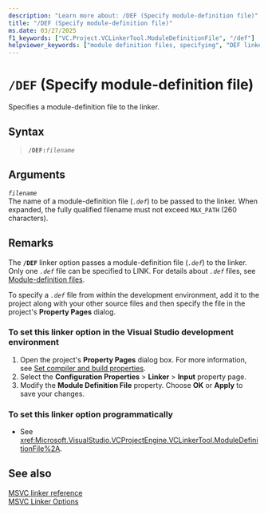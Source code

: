 ```yaml
---
description: "Learn more about: /DEF (Specify module-definition file)"
title: "/DEF (Specify module-definition file)"
ms.date: 03/27/2025
f1_keywords: ["VC.Project.VCLinkerTool.ModuleDefinitionFile", "/def"]
helpviewer_keywords: ["module definition files, specifying", "DEF linker option", "-DEF linker option", "module definition files", "/DEF linker option"]
---
```

# `/DEF` (Specify module-definition file)

Specifies a module-definition file to the linker.

## Syntax

> **`/DEF:`***`filename`*

## Arguments

*`filename`*\
The name of a module-definition file (*`.def`*) to be passed to the linker. When expanded, the fully qualified filename must not exceed `MAX_PATH` (260 characters).

## Remarks

The **`/DEF`** linker option passes a module-definition file (*`.def`*) to the linker. Only one *`.def`* file can be specified to LINK. For details about *`.def`* files, see [Module-definition files](module-definition-dot-def-files.md).

To specify a *`.def`* file from within the development environment, add it to the project along with your other source files and then specify the file in the project's **Property Pages** dialog.

### To set this linker option in the Visual Studio development environment

1. Open the project's **Property Pages** dialog box. For more information, see [Set compiler and build properties](../working-with-project-properties.md).
1. Select the **Configuration Properties** > **Linker** > **Input** property page.
1. Modify the **Module Definition File** property. Choose **OK** or **Apply** to save your changes.

### To set this linker option programmatically

- See <xref:Microsoft.VisualStudio.VCProjectEngine.VCLinkerTool.ModuleDefinitionFile%2A>.

## See also

[MSVC linker reference](linking.md)\
[MSVC Linker Options](linker-options.md)
